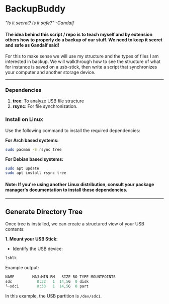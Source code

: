 # BackupBuddy

_"Is it secret? Is it safe?" -Gandalf_

#### The idea behind this script / repo is to teach myself and by extension others how to properly do a backup of our stuff. We need to keep it secret and safe as Gandalf said!

For this to make sense we will use my structure and the types of files I am interested in backup. We will walkthrough how to see the structure of what for instance is saved on a usb-stick, then write a script that synchronizes your computer and another storage device.

---

### Dependencies

1. **tree**: To analyze USB file structure
2. **rsync**: For file synchronization.

### Install on Linux

Use the following command to install the required dependencies:

**For Arch based systems:**

```bash
sudo pacman -S rsync tree
```

**For Debian based systems:**

```bash
sudo apt update
sudo apt install rsync tree
```

#### Note: If you're using another Linux distribution, consult your package manager's documentation to install these dependencies.

---

## Generate Directory Tree

Once tree is installed, we can create a structured view of your USB contents:

**1. Mount your USB Stick:**

- Identify the USB device:

```bash
lsblk
```

Example output:

```graphql
NAME        MAJ:MIN RM   SIZE RO TYPE MOUNTPOINTS
sdc           8:32   1  14,5G  0 disk
└─sdc1        8:33   1  14,5G  0 part
```

In this example, the USB partition is `/dev/sdc1`.
